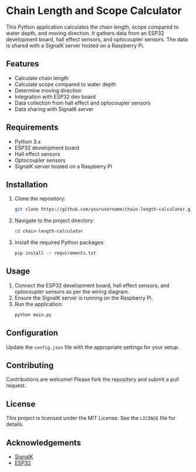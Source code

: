 # Chain Length and Scope Calculator

This Python application calculates the chain length, scope compared to water depth, and moving direction. It gathers data from an ESP32 development board, hall effect sensors, and optocoupler sensors. The data is shared with a SignalK server hosted on a Raspberry Pi.

## Features

- Calculate chain length
- Calculate scope compared to water depth
- Determine moving direction
- Integration with ESP32 dev board
- Data collection from hall effect and optocoupler sensors
- Data sharing with SignalK server

## Requirements

- Python 3.x
- ESP32 development board
- Hall effect sensors
- Optocoupler sensors
- SignalK server hosted on a Raspberry Pi

## Installation

1. Clone the repository:
    ```sh
    git clone https://github.com/yourusername/chain-length-calculator.git
    ```
2. Navigate to the project directory:
    ```sh
    cd chain-length-calculator
    ```
3. Install the required Python packages:
    ```sh
    pip install -r requirements.txt
    ```

## Usage

1. Connect the ESP32 development board, hall effect sensors, and optocoupler sensors as per the wiring diagram.
2. Ensure the SignalK server is running on the Raspberry Pi.
3. Run the application:
    ```sh
    python main.py
    ```

## Configuration

Update the `config.json` file with the appropriate settings for your setup.

## Contributing

Contributions are welcome! Please fork the repository and submit a pull request.

## License

This project is licensed under the MIT License. See the `LICENSE` file for details.

## Acknowledgements

- [SignalK](https://signalk.org/)
- [ESP32](https://www.espressif.com/en/products/socs/esp32)
